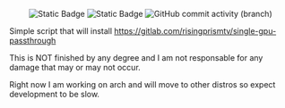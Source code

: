 <p align="center">
  <img alt="Static Badge" src="https://img.shields.io/badge/License:-GPLv3-green">
  <img alt="Static Badge" src="https://img.shields.io/badge/Ready_for_use:-NO-red">
  <img alt="GitHub commit activity (branch)" src="https://img.shields.io/github/commit-activity/t/firebadnofire/Single-GPU-Passthrough-installer">
</p>


Simple script that will install https://gitlab.com/risingprismtv/single-gpu-passthrough

This is NOT finished by any degree and I am not responsable for any damage that may or may not occur.

Right now I am working on arch and will move to other distros so expect development to be slow.
